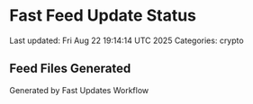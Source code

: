 # Fast Feed Update Status
Last updated: Fri Aug 22 19:14:14 UTC 2025
Categories: crypto

## Feed Files Generated

Generated by Fast Updates Workflow

